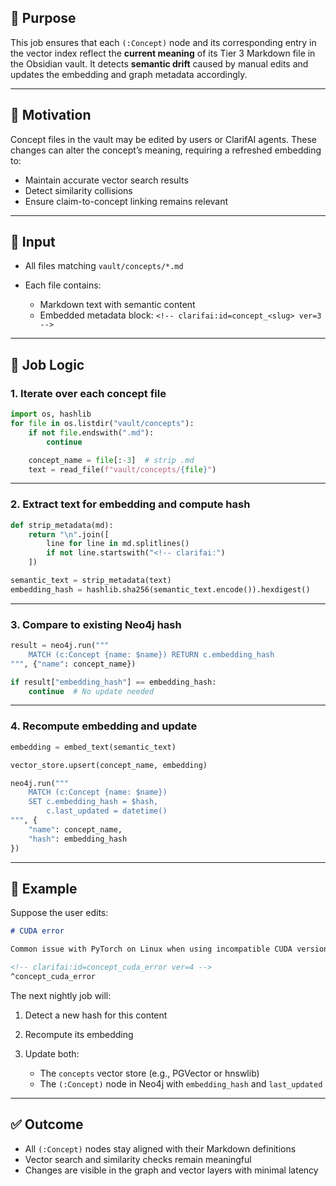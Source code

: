## 🧠 Purpose

This job ensures that each `(:Concept)` node and its corresponding entry in the vector index reflect the **current meaning** of its Tier 3 Markdown file in the Obsidian vault. It detects **semantic drift** caused by manual edits and updates the embedding and graph metadata accordingly.

---

## 📁 Motivation

Concept files in the vault may be edited by users or ClarifAI agents. These changes can alter the concept’s meaning, requiring a refreshed embedding to:

* Maintain accurate vector search results
* Detect similarity collisions
* Ensure claim-to-concept linking remains relevant

---

## 🧩 Input

* All files matching `vault/concepts/*.md`
* Each file contains:

  * Markdown text with semantic content
  * Embedded metadata block:
    `<!-- clarifai:id=concept_<slug> ver=3 -->`

---

## 🔧 Job Logic

### 1. **Iterate over each concept file**

```python
import os, hashlib
for file in os.listdir("vault/concepts"):
    if not file.endswith(".md"):
        continue

    concept_name = file[:-3]  # strip .md
    text = read_file(f"vault/concepts/{file}")
```

---

### 2. **Extract text for embedding and compute hash**

```python
def strip_metadata(md):
    return "\n".join([
        line for line in md.splitlines()
        if not line.startswith("<!-- clarifai:")
    ])

semantic_text = strip_metadata(text)
embedding_hash = hashlib.sha256(semantic_text.encode()).hexdigest()
```

---

### 3. **Compare to existing Neo4j hash**

```python
result = neo4j.run("""
    MATCH (c:Concept {name: $name}) RETURN c.embedding_hash
""", {"name": concept_name})

if result["embedding_hash"] == embedding_hash:
    continue  # No update needed
```

---

### 4. **Recompute embedding and update**

```python
embedding = embed_text(semantic_text)

vector_store.upsert(concept_name, embedding)

neo4j.run("""
    MATCH (c:Concept {name: $name})
    SET c.embedding_hash = $hash,
        c.last_updated = datetime()
""", {
    "name": concept_name,
    "hash": embedding_hash
})
```

---

## 🧾 Example

Suppose the user edits:

```markdown
# CUDA error

Common issue with PyTorch on Linux when using incompatible CUDA versions like 12.3 or 12.4. These may trigger “out of memory” or “invalid device function”.

<!-- clarifai:id=concept_cuda_error ver=4 -->
^concept_cuda_error
```

The next nightly job will:

1. Detect a new hash for this content
2. Recompute its embedding
3. Update both:

   * The `concepts` vector store (e.g., PGVector or hnswlib)
   * The `(:Concept)` node in Neo4j with `embedding_hash` and `last_updated`

---

## ✅ Outcome

* All `(:Concept)` nodes stay aligned with their Markdown definitions
* Vector search and similarity checks remain meaningful
* Changes are visible in the graph and vector layers with minimal latency
